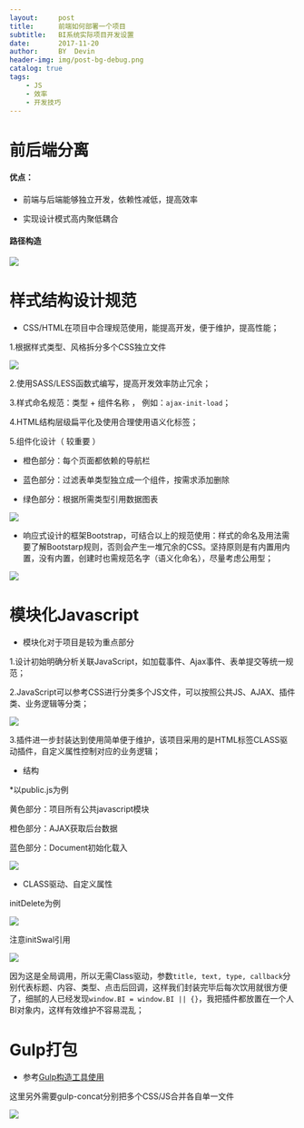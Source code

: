 ```yaml
---
layout:     post
title:      前端如何部署一个项目
subtitle:   BI系统实际项目开发设置
date:       2017-11-20
author:     BY  Devin
header-img: img/post-bg-debug.png
catalog: true
tags:
    - JS
    - 效率
    - 开发技巧
---
```


# 前后端分离

#### 优点：

- 前端与后端能够独立开发，依赖性减低，提高效率

- 实现设计模式高内聚低耦合

#### 路径构造

![](https://s3-us-west-1.amazonaws.com/images.gaatu.com/tpl/web/project-1.png)

# 样式结构设计规范

- CSS/HTML在项目中合理规范使用，能提高开发，便于维护，提高性能；

1.根据样式类型、风格拆分多个CSS独立文件

![](https://s3-us-west-1.amazonaws.com/images.gaatu.com/tpl/web/project-5.jpg)

2.使用SASS/LESS函数式编写，提高开发效率防止冗余；

3.样式命名规范：类型 + 组件名称 ， 例如：`ajax-init-load`；

4.HTML结构层级扁平化及使用合理使用语义化标签；

5.组件化设计（ 较重要 ）

- 橙色部分：每个页面都依赖的导航栏

- 蓝色部分：过滤表单类型独立成一个组件，按需求添加删除

- 绿色部分：根据所需类型引用数据图表

![](https://s3-us-west-1.amazonaws.com/images.gaatu.com/tpl/web/project-7.jpg)

- 响应式设计的框架Bootstrap，可结合以上的规范使用：样式的命名及用法需要了解Bootstarp规则，否则会产生一堆冗余的CSS。坚持原则是有内置用内置，没有内置，创建时也需规范名字（语义化命名），尽量考虑公用型；

![](https://s3-us-west-1.amazonaws.com/images.gaatu.com/tpl/web/project-8.jpg)

# 模块化Javascript

- 模块化对于项目是较为重点部分

1.设计初始明确分析关联JavaScript，如加载事件、Ajax事件、表单提交等统一规范；

2.JavaScript可以参考CSS进行分类多个JS文件，可以按照公共JS、AJAX、插件类、业务逻辑等分类；

![](https://s3-us-west-1.amazonaws.com/images.gaatu.com/tpl/web/project-4.jpg)

3.插件进一步封装达到使用简单便于维护，该项目采用的是HTML标签CLASS驱动插件，自定义属性控制对应的业务逻辑；

- 结构

*以public.js为例

黄色部分：项目所有公共javascript模块

橙色部分：AJAX获取后台数据

蓝色部分：Document初始化载入

![](https://s3-us-west-1.amazonaws.com/images.gaatu.com/tpl/web/project-6.jpg)

- CLASS驱动、自定义属性

initDelete为例

![](https://s3-us-west-1.amazonaws.com/images.gaatu.com/tpl/web/project-9.jpg)

注意initSwal引用

![](https://s3-us-west-1.amazonaws.com/images.gaatu.com/tpl/web/project-2.jpg)

因为这是全局调用，所以无需Class驱动，参数`title, text, type, callback`分别代表标题、内容、类型、点击后回调，这样我们封装完毕后每次饮用就很方便了，细腻的人已经发现`window.BI = window.BI || {}`，我把插件都放置在一个人BI对象内，这样有效维护不容易混乱；

# Gulp打包 

- 参考[Gulp构造工具使用](https://devin-huang.github.io/2017/06/12/Gulp%E6%9E%84%E9%80%A0%E5%B7%A5%E5%85%B7%E4%BD%BF%E7%94%A8/)

这里另外需要gulp-concat分别把多个CSS/JS合并各自单一文件

![](https://s3-us-west-1.amazonaws.com/images.gaatu.com/tpl/web/project-3.png)


